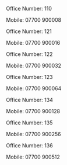 Office Number: 110

Mobile: 07700 900008

Office Number: 121

Mobile: 07700 900016

Office Number: 122

Mobile: 07700 900032

Office Number: 123

Mobile: 07700 900064

Office Number: 134

Mobile: 07700 900128


Office Number: 135

Mobile: 07700 900256



Office Number: 136

Mobile: 07700 900512